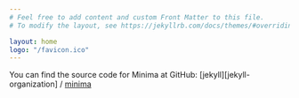 ```yaml
---
# Feel free to add content and custom Front Matter to this file.
# To modify the layout, see https://jekyllrb.com/docs/themes/#overriding-theme-defaults

layout: home
logo: "/favicon.ico"
---
```

You can find the source code for Minima at GitHub:
[jekyll][jekyll-organization] /
[minima](https://github.com/jekyll/minima)
